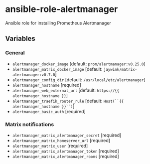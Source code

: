 # ansible-role-alertmanager

Ansible role for installing Prometheus Alertmanager

## Variables

### General

- `alertmanager_docker_image` [default: `prom/alertmanager:v0.25.0`]
- `alertmanager_matrix_docker_image` [default: `jaywink/matrix-alertmanager:v0.7.0`]
- `alertmanager_config_dir` [default: `/usr/local/etc/alertmanager`]
- `alertmanager_hostname` [required]
- `alertmanager_web_external_url` [default: `https://{{ alertmanager_hostname }}`]
- `alertmanager_traefik_router_rule` [default: `Host(``{{ alertmanager_hostname }}``)`]
- `alertmanager_basic_auth` [required]

### Matrix notifications

- `alertmanager_matrix_alertmanager_secret` [required]
- `alertmanager_matrix_homeserver_url` [required]
- `alertmanager_matrix_user` [required]
- `alertmanager_matrix_alertmanager_token` [required]
- `alertmanager_matrix_alertmanager_rooms` [required]
